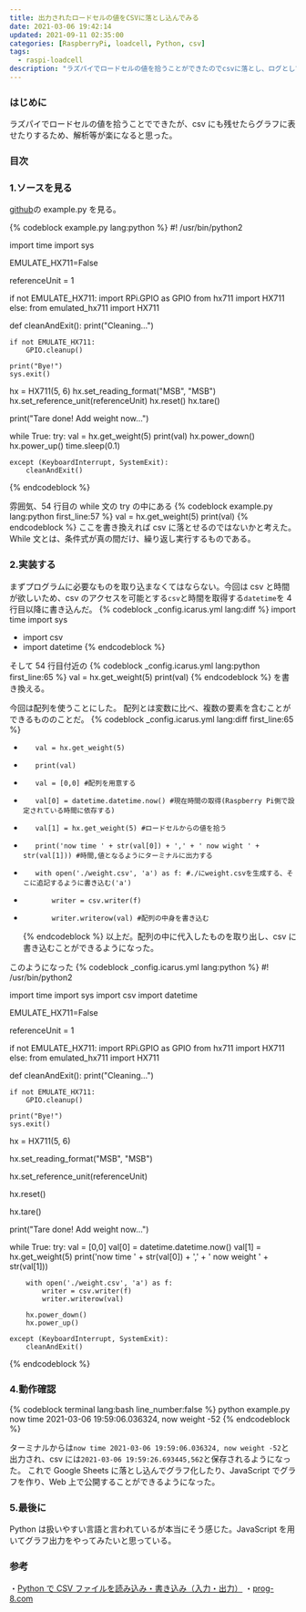 ```yaml
---
title: 出力されたロードセルの値をCSVに落とし込んでみる
date: 2021-03-06 19:42:14
updated: 2021-09-11 02:35:00
categories: [RaspberryPi, loadcell, Python, csv]
tags:
  - raspi-loadcell
description: "ラズパイでロードセルの値を拾うことができたのでcsvに落とし、ログとして残せるようにする"
---
```


### はじめに

ラズパイでロードセルの値を拾うことでできたが、csv にも残せたらグラフに表せたりするため、解析等が楽になると思った。

### 目次

<!-- more -->
<!-- toc -->

### 1.ソースを見る

[github](https://github.com/tatobari/hx711py)の example.py を見る。

{% codeblock example.py lang:python %}
#! /usr/bin/python2

import time
import sys

EMULATE_HX711=False

referenceUnit = 1

if not EMULATE_HX711:
import RPi.GPIO as GPIO
from hx711 import HX711
else:
from emulated_hx711 import HX711

def cleanAndExit():
print("Cleaning...")

    if not EMULATE_HX711:
        GPIO.cleanup()

    print("Bye!")
    sys.exit()

hx = HX711(5, 6)
hx.set_reading_format("MSB", "MSB")
hx.set_reference_unit(referenceUnit)
hx.reset()
hx.tare()

print("Tare done! Add weight now...")

while True:
try:
val = hx.get_weight(5)
print(val)
hx.power_down()
hx.power_up()
time.sleep(0.1)

    except (KeyboardInterrupt, SystemExit):
        cleanAndExit()

{% endcodeblock %}

雰囲気、54 行目の while 文の try の中にある
{% codeblock example.py lang:python first_line:57 %}
val = hx.get_weight(5)
print(val)
{% endcodeblock %}
ここを書き換えれば csv に落とせるのではないかと考えた。
While 文とは、条件式が真の間だけ、繰り返し実行するものである。

### 2.実装する

まずプログラムに必要なものを取り込まなくてはならない。今回は csv と時間が欲しいため、csv のアクセスを可能とする`csv`と時間を取得する`datetime`を 4 行目以降に書き込んだ。
{% codeblock _config.icarus.yml lang:diff %}
import time
import sys

- import csv
- import datetime
  {% endcodeblock %}

そして 54 行目付近の
{% codeblock _config.icarus.yml lang:python first_line:65 %}
val = hx.get_weight(5)
print(val)
{% endcodeblock %}
を書き換える。

今回は配列を使うことにした。
配列とは変数に比べ、複数の要素を含むことができるもののことだ。
{% codeblock _config.icarus.yml lang:diff first_line:65 %}

-        val = hx.get_weight(5)
-        print(val)

*        val = [0,0] #配列を用意する
*        val[0] = datetime.datetime.now() #現在時間の取得(Raspberry Pi側で設定されている時間に依存する)
*        val[1] = hx.get_weight(5) #ロードセルからの値を拾う
*        print('now time ' + str(val[0]) + ',' + ' now wight ' + str(val[1])) #時間,値となるようにターミナルに出力する

*        with open('./weight.csv', 'a') as f: #./にweight.csvを生成する、そこに追記するように書き込む('a')
*            writer = csv.writer(f)
*            writer.writerow(val) #配列の中身を書き込む
  {% endcodeblock %}
  以上だ。配列の中に代入したものを取り出し、csv に書き込むことができるようになった。

このようになった
{% codeblock _config.icarus.yml lang:python %}
#! /usr/bin/python2

import time
import sys
import csv
import datetime

EMULATE_HX711=False

referenceUnit = 1

if not EMULATE_HX711:
import RPi.GPIO as GPIO
from hx711 import HX711
else:
from emulated_hx711 import HX711

def cleanAndExit():
print("Cleaning...")

    if not EMULATE_HX711:
        GPIO.cleanup()

    print("Bye!")
    sys.exit()

hx = HX711(5, 6)

hx.set_reading_format("MSB", "MSB")

hx.set_reference_unit(referenceUnit)

hx.reset()

hx.tare()

print("Tare done! Add weight now...")

while True:
try:
val = [0,0]
val[0] = datetime.datetime.now()
val[1] = hx.get_weight(5)
print('now time ' + str(val[0]) + ',' + ' now weight ' + str(val[1]))

        with open('./weight.csv', 'a') as f:
            writer = csv.writer(f)
            writer.writerow(val)

        hx.power_down()
        hx.power_up()

    except (KeyboardInterrupt, SystemExit):
        cleanAndExit()

{% endcodeblock %}

### 4.動作確認

{% codeblock terminal lang:bash line_number:false %}
python example.py
now time 2021-03-06 19:59:06.036324, now weight -52
{% endcodeblock %}

ターミナルからは`now time 2021-03-06 19:59:06.036324, now weight -52`と出力され、csv には`2021-03-06 19:59:26.693445,562`と保存されるようになった。
これで Google Sheets に落とし込んでグラフ化したり、JavaScript でグラフを作り、Web 上で公開することができるようになった。

### 5.最後に

Python は扱いやすい言語と言われているが本当にそう感じた。JavaScript を用いてグラフ出力をやってみたいと思っている。

### 参考

・[Python で CSV ファイルを読み込み・書き込み（入力・出力）](https://note.nkmk.me/python-csv-reader-writer/)
・[prog-8.com](https://prog-8.com/languages/python)
